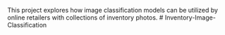 This project explores how image classification models can be utilized by online retailers with collections of inventory photos. # Inventory-Image-Classification
